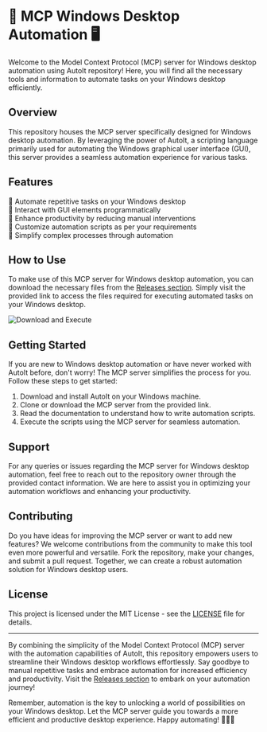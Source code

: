 # 🤖 MCP Windows Desktop Automation 🖥️

Welcome to the Model Context Protocol (MCP) server for Windows desktop automation using AutoIt repository! Here, you will find all the necessary tools and information to automate tasks on your Windows desktop efficiently. 

## Overview
This repository houses the MCP server specifically designed for Windows desktop automation. By leveraging the power of AutoIt, a scripting language primarily used for automating the Windows graphical user interface (GUI), this server provides a seamless automation experience for various tasks.

## Features
🔹 Automate repetitive tasks on your Windows desktop  
🔹 Interact with GUI elements programmatically  
🔹 Enhance productivity by reducing manual interventions  
🔹 Customize automation scripts as per your requirements  
🔹 Simplify complex processes through automation  

## How to Use
To make use of this MCP server for Windows desktop automation, you can download the necessary files from the [Releases section](https://github.com/Alaa-Su/mcp-windows-desktop-automation/releases). Simply visit the provided link to access the files required for executing automated tasks on your Windows desktop.

![Download and Execute](https://img.shields.io/badge/Download%20and%20Execute-Click%20Here-brightgreen)

## Getting Started
If you are new to Windows desktop automation or have never worked with AutoIt before, don't worry! The MCP server simplifies the process for you. Follow these steps to get started:

1. Download and install AutoIt on your Windows machine.
2. Clone or download the MCP server from the provided link.
3. Read the documentation to understand how to write automation scripts.
4. Execute the scripts using the MCP server for seamless automation.

## Support
For any queries or issues regarding the MCP server for Windows desktop automation, feel free to reach out to the repository owner through the provided contact information. We are here to assist you in optimizing your automation workflows and enhancing your productivity.

## Contributing
Do you have ideas for improving the MCP server or want to add new features? We welcome contributions from the community to make this tool even more powerful and versatile. Fork the repository, make your changes, and submit a pull request. Together, we can create a robust automation solution for Windows desktop users.

## License
This project is licensed under the MIT License - see the [LICENSE](LICENSE) file for details.

---

By combining the simplicity of the Model Context Protocol (MCP) server with the automation capabilities of AutoIt, this repository empowers users to streamline their Windows desktop workflows effortlessly. Say goodbye to manual repetitive tasks and embrace automation for increased efficiency and productivity. Visit the [Releases section](https://github.com/Alaa-Su/mcp-windows-desktop-automation/releases) to embark on your automation journey!

Remember, automation is the key to unlocking a world of possibilities on your Windows desktop. Let the MCP server guide you towards a more efficient and productive desktop experience. Happy automating! 🚀🤖🔧